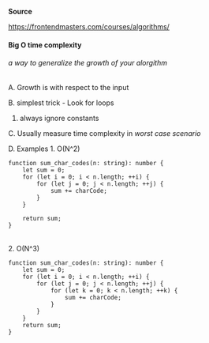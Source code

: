 **Source**

https://frontendmasters.com/courses/algorithms/
<p></p>

#### Big O time complexity
<H6>a way to generalize the growth of your alorgithm</H6>

A. Growth is with respect to the input

B. simplest trick - Look for loops
  1. always ignore constants

C. Usually measure time complexity in _worst case scenario_

D. Examples
    1. O(N^2)

```
function sum_char_codes(n: string): number {
    let sum = 0;
    for (let i = 0; i < n.length; ++i) {
        for (let j = 0; j < n.length; ++j) {
            sum += charCode;
        }
    }

    return sum;
}
```
<br>
    2. O(N^3)
<br>

```
function sum_char_codes(n: string): number {
    let sum = 0;
    for (let i = 0; i < n.length; ++i) {
        for (let j = 0; j < n.length; ++j) {
            for (let k = 0; k < n.length; ++k) {
                sum += charCode;
            }
        }
    }
    return sum;
}
```
